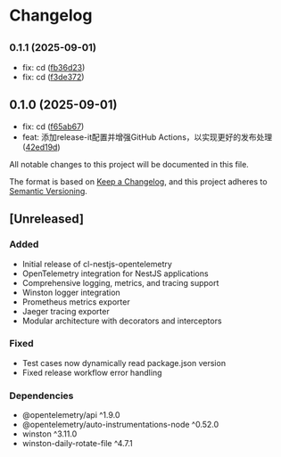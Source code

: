 # Changelog

## <small>0.1.1 (2025-09-01)</small>

* fix: cd ([fb36d23](https://github.com/chaslui/cl-nestjs-opentelemetry/commit/fb36d23))
* fix: cd ([f3de372](https://github.com/chaslui/cl-nestjs-opentelemetry/commit/f3de372))

## 0.1.0 (2025-09-01)

- fix: cd ([f65ab67](https://github.com/chaslui/cl-nestjs-opentelemetry/commit/f65ab67))
- feat: 添加release-it配置并增强GitHub Actions，以实现更好的发布处理 ([42ed19d](https://github.com/chaslui/cl-nestjs-opentelemetry/commit/42ed19d))

All notable changes to this project will be documented in this file.

The format is based on [Keep a Changelog](https://keepachangelog.com/en/1.0.0/),
and this project adheres to [Semantic Versioning](https://semver.org/spec/v2.0.0.html).

## [Unreleased]

### Added

- Initial release of cl-nestjs-opentelemetry
- OpenTelemetry integration for NestJS applications
- Comprehensive logging, metrics, and tracing support
- Winston logger integration
- Prometheus metrics exporter
- Jaeger tracing exporter
- Modular architecture with decorators and interceptors

### Fixed

- Test cases now dynamically read package.json version
- Fixed release workflow error handling

### Dependencies

- @opentelemetry/api ^1.9.0
- @opentelemetry/auto-instrumentations-node ^0.52.0
- winston ^3.11.0
- winston-daily-rotate-file ^4.7.1

